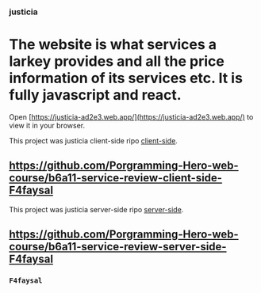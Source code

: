 ### justicia

# The website is what services a larkey provides and all the price information of its services etc. It is fully javascript and react.

Open [https://justicia-ad2e3.web.app/](https://justicia-ad2e3.web.app/) to view it in your browser.

This project was justicia client-side ripo [client-side](https://github.com/Porgramming-Hero-web-course/b6a11-service-review-client-side-F4faysal).

## https://github.com/Porgramming-Hero-web-course/b6a11-service-review-client-side-F4faysal

This project was justicia server-side ripo [server-side](https://github.com/Porgramming-Hero-web-course/b6a11-service-review-server-side-F4faysal).

## https://github.com/Porgramming-Hero-web-course/b6a11-service-review-server-side-F4faysal

### `F4faysal`
